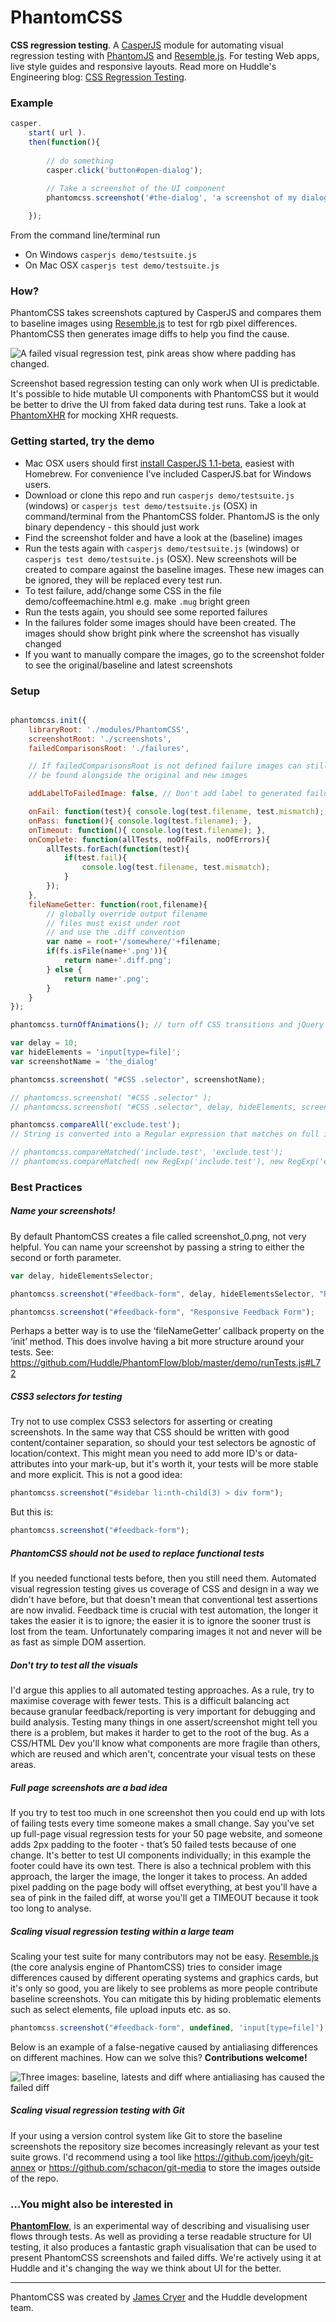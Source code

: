 PhantomCSS
==========

**CSS regression testing**. A [CasperJS](http://github.com/n1k0/casperjs) module for automating visual regression testing with [PhantomJS](http://github.com/ariya/phantomjs/) and [Resemble.js](http://huddle.github.com/Resemble.js/). For testing Web apps, live style guides and responsive layouts. Read more on Huddle's Engineering blog: [CSS Regression Testing](http://tldr.huddle.com/blog/css-testing/).

### Example

```javascript
casper.
	start( url ).
	then(function(){
		
		// do something
		casper.click('button#open-dialog');
		
		// Take a screenshot of the UI component
		phantomcss.screenshot('#the-dialog', 'a screenshot of my dialog');

	});
```

From the command line/terminal run

* On Windows `casperjs demo/testsuite.js`
* On Mac OSX `casperjs test demo/testsuite.js`

### How?

PhantomCSS takes screenshots captured by CasperJS and compares them to baseline images using [Resemble.js](http://huddle.github.com/Resemble.js/) to test for rgb pixel differences. PhantomCSS then generates image diffs to help you find the cause.

![A failed visual regression test, pink areas show where padding has changed.](https://raw.github.com/Huddle/PhantomCSS/master/readme_assets/intro-example.png "Failed visual regression test")

Screenshot based regression testing can only work when UI is predictable. It's possible to hide mutable UI components with PhantomCSS but it would be better to drive the UI from faked data during test runs. Take a look at [PhantomXHR](http://github.com/Huddle/PhantomXHR) for mocking XHR requests.

### Getting started, try the demo

* Mac OSX users should first [install CasperJS 1.1-beta](http://docs.casperjs.org/en/latest/installation.html), easiest with Homebrew.  For convenience I've included CasperJS.bat for Windows users.
* Download or clone this repo and run `casperjs demo/testsuite.js` (windows) or `casperjs test demo/testsuite.js` (OSX) in command/terminal from the PhantomCSS folder.  PhantomJS is the only binary dependency - this should just work
* Find the screenshot folder and have a look at the (baseline) images
* Run the tests again with `casperjs demo/testsuite.js` (windows) or `casperjs test demo/testsuite.js` (OSX). New screenshots will be created to compare against the baseline images. These new images can be ignored, they will be replaced every test run.
* To test failure, add/change some CSS in the file demo/coffeemachine.html e.g. make `.mug` bright green
* Run the tests again, you should see some reported failures
* In the failures folder some images should have been created. The images should show bright pink where the screenshot has visually changed
* If you want to manually compare the images, go to the screenshot folder to see the original/baseline and latest screenshots

### Setup

```javascript

phantomcss.init({
	libraryRoot: './modules/PhantomCSS',
	screenshotRoot: './screenshots',
	failedComparisonsRoot: './failures',

	// If failedComparisonsRoot is not defined failure images can still 
	// be found alongside the original and new images

	addLabelToFailedImage: false, // Don't add label to generated failure image

	onFail: function(test){ console.log(test.filename, test.mismatch); },
	onPass: function(){ console.log(test.filename); },
	onTimeout: function(){ console.log(test.filename); },
	onComplete: function(allTests, noOfFails, noOfErrors){
		allTests.forEach(function(test){
			if(test.fail){
				console.log(test.filename, test.mismatch);
			}
		});
	},
	fileNameGetter: function(root,filename){ 
		// globally override output filename
		// files must exist under root
		// and use the .diff convention
		var name = root+'/somewhere/'+filename;
		if(fs.isFile(name+'.png')){
			return name+'.diff.png';
		} else {
			return name+'.png';
		}
	}
});

phantomcss.turnOffAnimations(); // turn off CSS transitions and jQuery animations

var delay = 10;
var hideElements = 'input[type=file]';
var screenshotName = 'the_dialog'

phantomcss.screenshot( "#CSS .selector", screenshotName);

// phantomcss.screenshot( "#CSS .selector" );
// phantomcss.screenshot( "#CSS .selector", delay, hideElements, screenshotName);

phantomcss.compareAll('exclude.test'); 
// String is converted into a Regular expression that matches on full image path

// phantomcss.compareMatched('include.test', 'exclude.test');
// phantomcss.compareMatched( new RegExp('include.test'), new RegExp('exclude.test'));
```

### Best Practices

##### Name your screenshots!

By default PhantomCSS creates a file called screenshot_0.png, not very helpful.  You can name your screenshot by passing a string to either the second or forth parameter.

```javascript
var delay, hideElementsSelector;

phantomcss.screenshot("#feedback-form", delay, hideElementsSelector, "Responsive Feedback Form");

phantomcss.screenshot("#feedback-form", "Responsive Feedback Form");

```

Perhaps a better way is to use the ‘fileNameGetter’ callback property on the ‘init’ method. This does involve having a bit more structure around your tests.  See: https://github.com/Huddle/PhantomFlow/blob/master/demo/runTests.js#L72

##### CSS3 selectors for testing

Try not to use complex CSS3 selectors for asserting or creating screenshots.  In the same way that CSS should be written with good content/container separation, so should your test selectors be agnostic of location/context.  This might mean you need to add more ID's or data- attributes into your mark-up, but it's worth it, your tests will be more stable and more explicit.
This is not a good idea:

```javascript
phantomcss.screenshot("#sidebar li:nth-child(3) > div form");
```

But this is:

```javascript
phantomcss.screenshot("#feedback-form");
```

##### PhantomCSS should not be used to replace functional tests

If you needed functional tests before, then you still need them.  Automated visual regression testing gives us coverage of CSS and design in a way we didn't have before, but that doesn't mean that conventional test assertions are now invalid.  Feedback time is crucial with test automation, the longer it takes the easier it is to ignore; the easier it is to ignore the sooner trust is lost from the team.  Unfortunately comparing images it not and never will be as fast as simple DOM assertion.

##### Don't try to test all the visuals

I'd argue this applies to all automated testing approaches.  As a rule, try to maximise coverage with fewer tests.  This is a difficult balancing act because granular feedback/reporting is very important for debugging and build analysis. Testing many things in one assert/screenshot might tell you there is a problem, but makes it harder to get to the root of the bug.  As a CSS/HTML Dev you'll know what components are more fragile than others, which are reused and which aren't, concentrate your visual tests on these areas.

##### Full page screenshots are a bad idea

If you try to test too much in one screenshot then you could end up with lots of failing tests every time someone makes a small change.  Say you've set up full-page visual regression tests for your 50 page website, and someone adds 2px padding to the footer - that’s 50 failed tests because of one change.  It's better to test UI components individually; in this example the footer could have its own test.
There is also a technical problem with this approach, the larger the image, the longer it takes to process.  An added pixel padding on the page body will offset everything, at best you'll have a sea of pink in the failed diff, at worse you'll get a TIMEOUT because it took too long to analyse.

##### Scaling visual regression testing within a large team

Scaling your test suite for many contributors may not be easy. [Resemble.js](http://huddle.github.com/Resemble.js/) (the core analysis engine of PhantomCSS) tries to consider image differences caused by different operating systems and graphics cards, but it's only so good, you are likely to see problems as more people contribute baseline screenshots.  You can mitigate this by hiding problematic elements such as select elements, file upload inputs etc. as so.

```javascript
phantomcss.screenshot("#feedback-form", undefined, 'input[type=file]');
```

Below is an example of a false-negative caused by antialiasing differences on different machines. How can we solve this?  **Contributions welcome!**

![Three images: baseline, latests and diff where antialiasing has caused the failed diff](https://raw.github.com/Huddle/PhantomCSS/master/readme_assets/false-negative.png "A False-negative?")

##### Scaling visual regression testing with Git

If your using a version control system like Git to store the baseline screenshots the repository size becomes increasingly relevant as your test suite grows.  I'd recommend using a tool like https://github.com/joeyh/git-annex or https://github.com/schacon/git-media to store the images outside of the repo.

### ...You might also be interested in

**[PhantomFlow](http://github.com/Huddle/PhantomFlow)**, is an experimental way of describing and visualising user flows through tests. As well as providing a terse readable structure for UI testing, it also produces a fantastic graph visualisation that can be used to present PhantomCSS screenshots and failed diffs.  We're actively using it at Huddle and it's changing the way we think about UI for the better.


--------------------------------------

PhantomCSS was created by [James Cryer](http://github.com/jamescryer) and the Huddle development team.